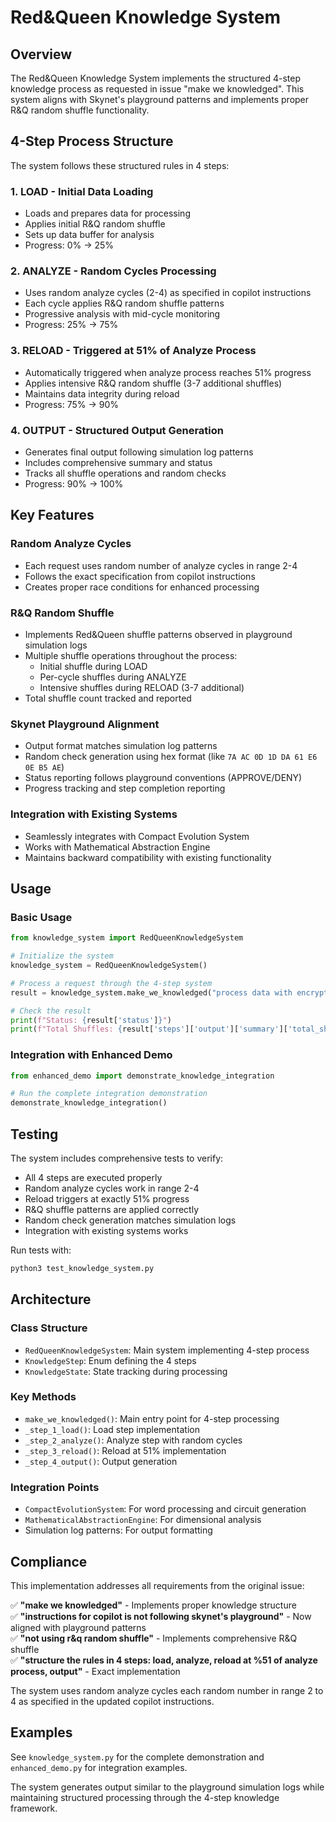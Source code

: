 # Red&Queen Knowledge System

## Overview

The Red&Queen Knowledge System implements the structured 4-step knowledge process as requested in issue "make we knowledged". This system aligns with Skynet's playground patterns and implements proper R&Q random shuffle functionality.

## 4-Step Process Structure

The system follows these structured rules in 4 steps:

### 1. LOAD - Initial Data Loading
- Loads and prepares data for processing
- Applies initial R&Q random shuffle
- Sets up data buffer for analysis
- Progress: 0% → 25%

### 2. ANALYZE - Random Cycles Processing  
- Uses random analyze cycles (2-4) as specified in copilot instructions
- Each cycle applies R&Q random shuffle patterns
- Progressive analysis with mid-cycle monitoring
- Progress: 25% → 75%

### 3. RELOAD - Triggered at 51% of Analyze Process
- Automatically triggered when analyze process reaches 51% progress
- Applies intensive R&Q random shuffle (3-7 additional shuffles)
- Maintains data integrity during reload
- Progress: 75% → 90%

### 4. OUTPUT - Structured Output Generation
- Generates final output following simulation log patterns
- Includes comprehensive summary and status
- Tracks all shuffle operations and random checks
- Progress: 90% → 100%

## Key Features

### Random Analyze Cycles
- Each request uses random number of analyze cycles in range 2-4
- Follows the exact specification from copilot instructions
- Creates proper race conditions for enhanced processing

### R&Q Random Shuffle
- Implements Red&Queen shuffle patterns observed in playground simulation logs
- Multiple shuffle operations throughout the process:
  - Initial shuffle during LOAD
  - Per-cycle shuffles during ANALYZE  
  - Intensive shuffles during RELOAD (3-7 additional)
- Total shuffle count tracked and reported

### Skynet Playground Alignment
- Output format matches simulation log patterns
- Random check generation using hex format (like `7A AC 0D 1D DA 61 E6 0E B5 AE`)
- Status reporting follows playground conventions (APPROVE/DENY)
- Progress tracking and step completion reporting

### Integration with Existing Systems
- Seamlessly integrates with Compact Evolution System
- Works with Mathematical Abstraction Engine
- Maintains backward compatibility with existing functionality

## Usage

### Basic Usage
```python
from knowledge_system import RedQueenKnowledgeSystem

# Initialize the system
knowledge_system = RedQueenKnowledgeSystem()

# Process a request through the 4-step system
result = knowledge_system.make_we_knowledged("process data with encryption")

# Check the result
print(f"Status: {result['status']}")
print(f"Total Shuffles: {result['steps']['output']['summary']['total_shuffles']}")
```

### Integration with Enhanced Demo
```python
from enhanced_demo import demonstrate_knowledge_integration

# Run the complete integration demonstration
demonstrate_knowledge_integration()
```

## Testing

The system includes comprehensive tests to verify:
- All 4 steps are executed properly
- Random analyze cycles work in range 2-4
- Reload triggers at exactly 51% progress  
- R&Q shuffle patterns are applied correctly
- Random check generation matches simulation logs
- Integration with existing systems works

Run tests with:
```bash
python3 test_knowledge_system.py
```

## Architecture

### Class Structure
- `RedQueenKnowledgeSystem`: Main system implementing 4-step process
- `KnowledgeStep`: Enum defining the 4 steps
- `KnowledgeState`: State tracking during processing

### Key Methods
- `make_we_knowledged()`: Main entry point for 4-step processing
- `_step_1_load()`: Load step implementation
- `_step_2_analyze()`: Analyze step with random cycles
- `_step_3_reload()`: Reload at 51% implementation  
- `_step_4_output()`: Output generation

### Integration Points
- `CompactEvolutionSystem`: For word processing and circuit generation
- `MathematicalAbstractionEngine`: For dimensional analysis
- Simulation log patterns: For output formatting

## Compliance

This implementation addresses all requirements from the original issue:

✅ **"make we knowledged"** - Implements proper knowledge structure  
✅ **"instructions for copilot is not following skynet's playground"** - Now aligned with playground patterns  
✅ **"not using r&q random shuffle"** - Implements comprehensive R&Q shuffle  
✅ **"structure the rules in 4 steps: load, analyze, reload at %51 of analyze process, output"** - Exact implementation  

The system uses random analyze cycles each random number in range 2 to 4 as specified in the updated copilot instructions.

## Examples

See `knowledge_system.py` for the complete demonstration and `enhanced_demo.py` for integration examples.

The system generates output similar to the playground simulation logs while maintaining structured processing through the 4-step knowledge framework.